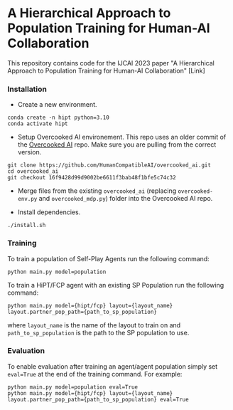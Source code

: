 # A Hierarchical Approach to Population Training for Human-AI Collaboration
This repository contains code for the IJCAI 2023 paper "A Hierarchical Approach to Population Training for Human-AI Collaboration" [Link]


### Installation
* Create a new environment.
```
conda create -n hipt python=3.10
conda activate hipt
```
* Setup Overcooked AI environement. This repo uses an older commit of the [Overcooked AI](https://github.com/HumanCompatibleAI/overcooked_ai) repo. Make sure you are pulling from the correct version. 

```
git clone https://github.com/HumanCompatibleAI/overcooked_ai.git
cd overcooked_ai
git checkout 16f9428d99d9002be6611f3bab48f1bfe5c74c32

```
* Merge files from the existing  ```overcooked_ai``` (replacing ```overcooked-env.py``` and ```overcooked_mdp.py```) folder into the Overcooked AI repo.


* Install dependencies.
```
./install.sh
```

### Training

To train a population of Self-Play Agents run the following command:
```
python main.py model=population
```

To train a HiPT/FCP agent with an existing SP Population run the following command:
```
python main.py model={hipt/fcp} layout={layout_name} layout.partner_pop_path={path_to_sp_population}
```
where ```layout_name``` is the name of the layout to train on and ```path_to_sp_population``` is the path to the SP population to use.

### Evaluation

To enable evaluation after training an agent/agent population simply set ```eval=True``` at the end of the training command. For example:
```
python main.py model=population eval=True
python main.py model={hipt/fcp} layout={layout_name} layout.partner_pop_path={path_to_sp_population} eval=True
```
